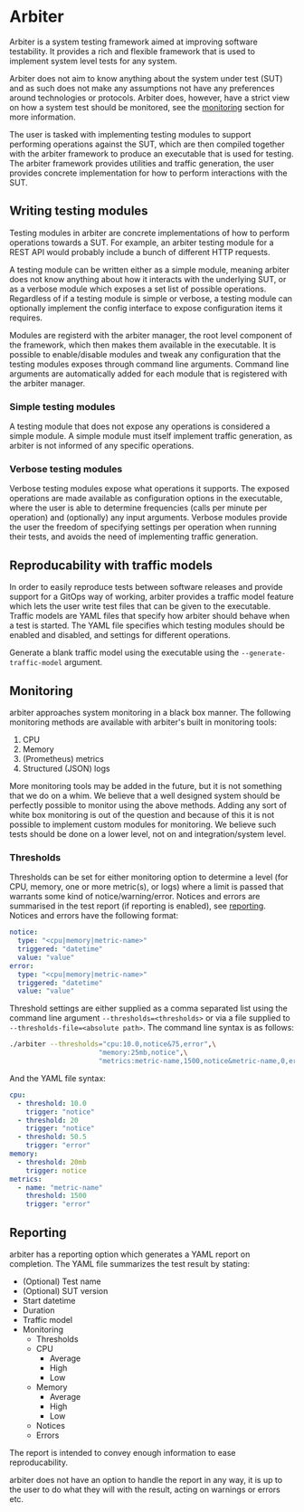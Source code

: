 # Arbiter

Arbiter is a system testing framework aimed at improving software testability. It provides a rich and flexible framework that is used to implement system level tests for any system.

Arbiter does not aim to know anything about the system under test (SUT) and as such does not make any assumptions not have any preferences around technologies or protocols. Arbiter does, however, have a strict view on how a system test should be monitored, see the [monitoring](#Monitoring) section for more information. 

The user is tasked with implementing testing modules to support performing operations against the SUT, which are then compiled together with the arbiter framework to produce an executable that is used for testing. The arbiter framework provides utilities and traffic generation, the user provides concrete implementation for how to perform interactions with the SUT.

## Writing testing modules

Testing modules in arbiter are concrete implementations of how to perform operations towards a SUT. For example, an arbiter testing module for a REST API would probably include a bunch of different HTTP requests. 

A testing module can be written either as a simple module, meaning arbiter does not know anything about how it interacts with the underlying SUT, or as a verbose module which exposes a set list of possible operations. Regardless of if a testing module is simple or verbose, a testing module can optionally implement the config interface to expose configuration items it requires.

Modules are registerd with the arbiter manager, the root level component of the framework, which then makes them available in the executable. It is possible to enable/disable modules and tweak any configuration that the testing modules exposes through command line arguments. Command line arguments are automatically added for each module that is registered with the arbiter manager.

### Simple testing modules

A testing module that does not expose any operations is considered a simple module. A simple module must itself implement traffic generation, as arbiter is not informed of any specific operations.

### Verbose testing modules

Verbose testing modules expose what operations it supports. The exposed operations are made available as configuration options in the executable, where the user is able to determine frequencies (calls per minute per operation) and (optionally) any input arguments. Verbose modules provide the user the freedom of specifying settings per operation when running their tests, and avoids the need of implementing traffic generation.

## Reproducability with traffic models

In order to easily reproduce tests between software releases and provide support for a GitOps way of working, arbiter provides a traffic model feature which lets the user write test files that can be given to the executable. Traffic models are YAML files that specify how arbiter should behave when a test is started. The YAML file specifies which testing modules should be enabled and disabled, and settings for different operations.

Generate a blank traffic model using the executable using the `--generate-traffic-model` argument.

## Monitoring

arbiter approaches system monitoring in a black box manner. The following monitoring methods are available with arbiter's built in monitoring tools:

 1. CPU
 2. Memory
 3. (Prometheus) metrics
 4. Structured (JSON) logs

More monitoring tools may be added in the future, but it is not something that we do on a whim. We believe that a well designed system should be perfectly possible to monitor using the above methods. Adding any sort of white box monitoring is out of the question and because of this it is not possible to implement custom modules for monitoring. We believe such tests should be done on a lower level, not on and integration/system level.

### Thresholds

Thresholds can be set for either monitoring option to determine a level (for CPU, memory, one or more metric(s), or logs) where a limit is passed that warrants some kind of notice/warning/error. Notices and errors are summarised in the test report (if reporting is enabled), see [reporting](#Reporting). Notices and errors have the following format:

```yaml
notice:
  type: "<cpu|memory|metric-name>"
  triggered: "datetime"
  value: "value"
error:
  type: "<cpu|memory|metric-name>"
  triggered: "datetime"
  value: "value"
```

Threshold settings are either supplied as a comma separated list using the command line argument `--thresholds=<thresholds>` or via a file supplied to `--thresholds-file=<absolute path>`. The command line syntax is as follows:

```bash
./arbiter --thresholds="cpu:10.0,notice&75,error",\
                      "memory:25mb,notice",\
                      "metrics:metric-name,1500,notice&metric-name,0,error"
```

And the YAML file syntax:

```yaml
cpu:
  - threshold: 10.0
    trigger: "notice"
  - threshold: 20
    trigger: "notice"
  - threshold: 50.5
    trigger: "error"
memory:
  - threshold: 20mb
    trigger: notice
metrics:
  - name: "metric-name"
    threshold: 1500
    trigger: "error"
```

## Reporting

arbiter has a reporting option which generates a YAML report on completion. The YAML file summarizes the test result by stating:

 - (Optional) Test name
 - (Optional) SUT version
 - Start datetime
 - Duration
 - Traffic model
 - Monitoring
   - Thresholds
   - CPU
     - Average
     - High
     - Low
   - Memory
     - Average
     - High
     - Low
   - Notices
   - Errors

The report is intended to convey enough information to ease reproducability.

arbiter does not have an option to handle the report in any way, it is up to the user to do what they will with the result, acting on warnings or errors etc. 
